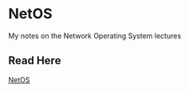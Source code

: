 # NetOS
My notes on the Network Operating System lectures

## Read Here
[NetOS](https://agungkrisna200.gitbook.io/network-operating-system)
